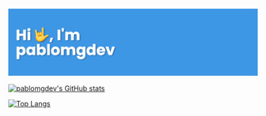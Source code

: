 <!--
Used:
- https://github.com/anuraghazra/github-readme-stats

See:
- https://dev.to/supritha/how-to-have-an-awesome-github-profile-1969
 -->
![](images/banner.png)

<!-- Uncomment and edit to pin some repo -->
<!-- [![Readme Card](https://github-readme-stats.vercel.app/api/pin/?username=pablomgdev&repo=repository-name&theme=transparent)](repository-link) -->

<!--&hide=stars,commits,prs,issues,contribs-->
<!--&count_private=true-->
<!--&show_icons=true-->
[![pablomgdev's GitHub stats](https://github-readme-stats.vercel.app/api?username=pablomgdev&count_private=true&show_icons=true&theme=transparent&custom_title=pablomgdev's%20Github%20Stats)](https://github.com/anuraghazra/github-readme-stats)

<!-- &hide=javascript,html -->
<!-- &layout=compact -->
[![Top Langs](https://github-readme-stats.vercel.app/api/top-langs/?username=pablomgdev&langs_count=7&layout=compact&theme=transparent)](https://github.com/anuraghazra/github-readme-stats)

<!--
**pablomgdev/pablomgdev** is a ✨ _special_ ✨ repository because its `README.md` (this file) appears on your GitHub profile.

Here are some ideas to get you started:

- 🔭 I’m currently working on ...
- 🌱 I’m currently learning ...
- 👯 I’m looking to collaborate on ...
- 🤔 I’m looking for help with ...
- 💬 Ask me about ...
- 📫 How to reach me: ...
- 😄 Pronouns: ...
- ⚡ Fun fact: ...
-->
